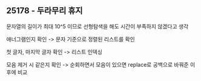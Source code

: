 ## 25178 - 두라무리 휴지

문자열의 길이가 최대 10^5 이므로 선형탐색을 해도 시간이 부족하지 않겠다고 생각

애너그램인지 확인 -> 문자 기준으로 정렬된 리스트를 확인

첫 글자, 마지막 글자 확인 -> 리스트 인덱싱

모음 제거 시 같은지 확인 -> 순회하면서 모음이 있으면 replace로 공백으로 바꿔준 이후에 비교
